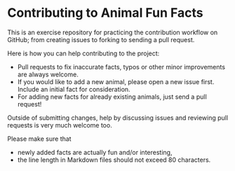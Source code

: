 # Contributing to Animal Fun Facts

This is an exercise repository for practicing the contribution workflow
on GitHub; from creating issues to forking to sending a pull request.

Here is how you can help contributing to the project:

- Pull requests to fix inaccurate facts, typos or other
  minor improvements are always welcome.
- If you would like to add a new animal, please open a
  new issue first. Include an initial fact for
  consideration.
- For adding new facts for already existing animals,
  just send a pull request!

Outside of submitting changes, help by discussing issues
and reviewing pull requests is very much welcome too.

Please make sure that

- newly added facts are actually fun and/or interesting,
- the line length in Markdown files should not exceed 80
  characters.

